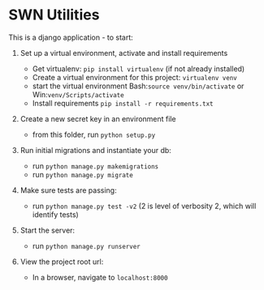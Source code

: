 # SWN Utilities

This is a django application - to start:

1. Set up a virtual environment, activate and install requirements
    - Get virtualenv: `pip install virtualenv` (if not already installed)
    - Create a virtual environment for this project: `virtualenv venv`
    - start the virtual environment Bash:`source venv/bin/activate` or Win:`venv/Scripts/activate` 
    - Install requirements `pip install -r requirements.txt`

2. Create a new secret key in an environment file
    - from this folder, run `python setup.py`

3. Run initial migrations and instantiate your db:
    - run `python manage.py makemigrations` 
    - run `python manage.py migrate`


4. Make sure tests are passing: 
    - run `python manage.py test -v2` (2 is level of verbosity 2, which will identify tests)

5. Start the server: 
    - run `python manage.py runserver`

6. View the project root url:
    - In a browser, navigate to `localhost:8000`
